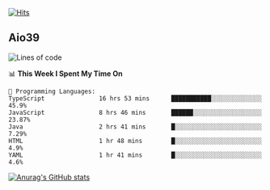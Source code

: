 [![Hits](https://hits.seeyoufarm.com/api/count/incr/badge.svg?url=https%3A%2F%2Fgithub.com%2Faio39&count_bg=%2339C5BB&title_bg=%23555555&icon=&icon_color=%23E7E7E7&title=hits&edge_flat=false)](https://hits.seeyoufarm.com)

## Aio39

<!--START_SECTION:waka-->
![Lines of code](https://img.shields.io/badge/From%20Hello%20World%20I%27ve%20Written-345352%20lines%20of%20code-blue)

📊 **This Week I Spent My Time On** 

```text
💬 Programming Languages: 
TypeScript               16 hrs 53 mins      ███████████░░░░░░░░░░░░░░   45.9% 
JavaScript               8 hrs 46 mins       ██████░░░░░░░░░░░░░░░░░░░   23.87% 
Java                     2 hrs 41 mins       █░░░░░░░░░░░░░░░░░░░░░░░░   7.29% 
HTML                     1 hr 48 mins        █░░░░░░░░░░░░░░░░░░░░░░░░   4.9% 
YAML                     1 hr 41 mins        █░░░░░░░░░░░░░░░░░░░░░░░░   4.6%

```


<!--END_SECTION:waka-->
[![Anurag's GitHub stats](https://github-readme-stats.vercel.app/api?username=aio39)](https://github.com/anuraghazra/github-readme-stats)

<!--
**aio39/aio39** is a ✨ _special_ ✨ repository because its `README.md` (this file) appears on your GitHub profile.

Here are some ideas to get you started:

- 🔭 I’m currently working on ...
- 🌱 I’m currently learning ...
- 👯 I’m looking to collaborate on ...
- 🤔 I’m looking for help with ...
- 💬 Ask me about ...
- 📫 How to reach me: ...
- 😄 Pronouns: ...
- ⚡ Fun fact: ...
-->
